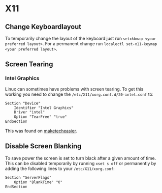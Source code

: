 # X11

## Change Keyboardlayout

To temporarily change the layout of the keyboard just run
`setxkbmap <your preferred layout>`.
For a permanent change run `localectl set-x11-keymap <your preferred layout>`.

## Screen Tearing

### Intel Graphics

Linux can sometimes have problems with screen tearing.
To get this working you need to change the `/etc/X11/xorg.conf.d/20-intel.conf` to:

```txt
Section "Device"
    Identifier "Intel Graphics"
    Driver "intel"
    Option "TearFree" "true"
EndSection
```

This was found on
[maketecheasier](https://www.maketecheasier.com/get-rid-screen-tearing-linux).

## Disable Screen Blanking

To save power the screen is set to turn black after a given amount of time.
This can be disabled temporarily by running `xset s off` or permanently by
adding the following lines to your `/etc/X11/xorg.conf`:

```txt
Section "ServerFlags"
    Option "BlankTime" "0"
EndSection
```
